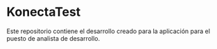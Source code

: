 # KonectaTest
Este repositorio contiene el desarrollo creado para la aplicación para el puesto de analista de desarrollo.
